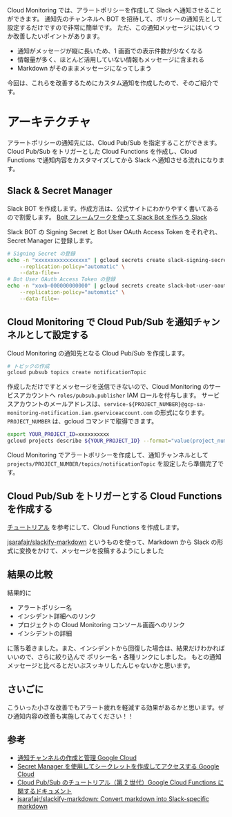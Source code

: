 Cloud Monitoring では、アラートポリシーを作成して Slack へ通知させることができます。
通知先のチャンネルへ BOT を招待して、ポリシーの通知先として設定するだけですので非常に簡単です。
ただ、この通知メッセージにはいくつか改善したいポイントがあります。

- 通知がメッセージが縦に長いため、1 画面での表示件数が少なくなる
- 情報量が多く、ほとんど活用していない情報もメッセージに含まれる
- Markdown がそのままメッセージになってしまう

今回は、これらを改善するためにカスタム通知を作成したので、そのご紹介です。

# アーキテクチャ

アラートポリシーの通知先には、Cloud Pub/Sub を指定することができます。
Cloud Pub/Sub をトリガーとした Cloud Functions を作成し、Cloud Functions で通知内容をカスタマイズしてから Slack へ通知させる流れになります。

## Slack & Secret Manager

Slack BOT を作成します。作成方法は、公式サイトにわかりやすく書いてあるので割愛します。
[Bolt フレームワークを使って Slack Bot を作ろう Slack](https://api.slack.com/lang/ja-jp/hello-world-bolt)

Slack BOT の Signing Secret と Bot User OAuth Access Token をそれぞれ、Secret Manager に登録します。

```bash
# Signing Secret の登録
echo -n "xxxxxxxxxxxxxxxxx" | gcloud secrets create slack-signing-secret \
    --replication-policy="automatic" \
    --data-file=-
# Bot User OAuth Access Token の登録
echo -n "xoxb-000000000000" | gcloud secrets create slack-bot-user-oauth-token \
    --replication-policy="automatic" \
    --data-file=-
```

## Cloud Monitoring で Cloud Pub/Sub を通知チャンネルとして設定する

Cloud Monitoring の通知先となる Cloud Pub/Sub を作成します。

```bash
# トピックの作成
gcloud pubsub topics create notificationTopic
```

作成しただけですとメッセージを送信できないので、Cloud Monitoring のサービスアカウントへ `roles/pubsub.publisher` IAM ロールを付与します。
サービスアカウントのメールアドレスは、`service-${PROJECT_NUMBER}@gcp-sa-monitoring-notification.iam.gserviceaccount.com` の形式になります。
`PROJECT_NUMBER` は、gcloud コマンドで取得できます。

```bash
export YOUR_PROJECT_ID=xxxxxxxxxx
gcloud projects describe ${YOUR_PROJECT_ID} --format="value(project_number)"
```

Cloud Monitoring でアラートポリシーを作成して、通知チャンネルとして `projects/PROJECT_NUMBER/topics/notificationTopic` を設定したら準備完了です。

## Cloud Pub/Sub をトリガーとする Cloud Functions を作成する

[チュートリアル](https://cloud.google.com/functions/docs/tutorials/pubsub?hl=ja) を参考にして、Cloud Functions を作成します。

[jsarafajr/slackify-markdown](https://github.com/jsarafajr/slackify-markdown) というものを使って、Markdown から Slack の形式に変換をかけて、メッセージを投稿するようにしました

## 結果の比較

結果的に

- アラートポリシー名
- インシデント詳細へのリンク
- プロジェクトの Cloud Monitoring コンソール画面へのリンク
- インシデントの詳細

に落ち着きました。また、インシデントから回復した場合は、結果だけわかればいいので、さらに絞り込んで ポリシー名・各種リンクにしました。
もとの通知メッセージと比べるとだいぶスッキリしたんじゃないかと思います。

## さいごに

こういった小さな改善でもアラート疲れを軽減する効果があるかと思います。ぜひ通知内容の改善も実施してみてください！！

## 参考

- [通知チャンネルの作成と管理 Google Cloud](https://cloud.google.com/monitoring/support/notification-options?hl=ja#creating_channels)
- [Secret Manager を使用してシークレットを作成してアクセスする Google Cloud](https://cloud.google.com/secret-manager/docs/create-secret-quickstart?hl=ja)
- [Cloud Pub/Sub のチュートリアル（第 2 世代）Google Cloud Functions に関するドキュメント](https://cloud.google.com/functions/docs/tutorials/pubsub?hl=ja)
- [jsarafajr/slackify-markdown: Convert markdown into Slack-specific markdown](https://github.com/jsarafajr/slackify-markdown)
